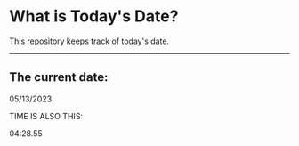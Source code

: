 # What is Today's Date?
This repository keeps track of today's date.
* * *
 
## The current date:  
 05/13/2023 
  
  
 TIME IS ALSO THIS: 
  
 04:28.55 
  
  
